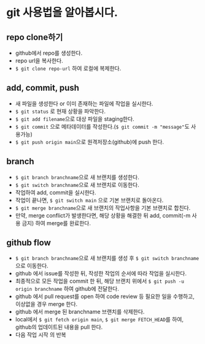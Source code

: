 # git 사용법을 알아봅시다.

## repo clone하기

- github에서 repo를 생성한다.
- repo url을 복사한다.
- `$ git clone repo-url` 하여 로컬에 복제한다.

## add, commit, push

- 새 파일을 생성한다 or 이미 존재하는 파일에 작업을 실시한다.
- `$ git status` 로 현재 상황을 파악한다.
- `$ git add filename`으로 대상 파일을 staging한다.
- `$ git commit` 으로 메타데이터를 작성한다.(`$ git commit -m "message"`도 사용가능)
- `$ git push origin main`으로 원격저장소(github)에 push 한다.

## branch

- `$ git branch branchname`으로 새 브랜치를 생성한다.
- `$ git switch branchname`으로 새 브랜치로 이동한다.
- 작업하여 add, commit을 실시한다.
- 작업이 끝나면, `$ git switch main` 으로 기본 브랜치로 돌아온다.
- `$ git merge branchname`으로 새 브랜치의 작업사항을 기본 브랜치로 합친다.
- 만약, merge conflict가 발생한다면, 해당 상황을 해결한 뒤 add, commit(-m 사용 금지) 하여 merge를 완료한다.

## github flow

- `$ git branch branchname`으로 새 브랜치를 생성 후 `$ git switch branchname` 으로 이동한다.
- github 에서 issue를 작성한 뒤, 작성한 작업의 순서에 따라 작업을 실시한다.
- 최종적으로 모든 작업을 commit 한 뒤, 해당 브랜치 위에서 `$ git push -u origin branchname` 하여 github에 전달한다.
- github 에서 pull request를 open 하여 code review 등 필요한 일을 수행하고, 이상없을 경우 merge 한다.
- github 에서 merge 된 branchname 브랜치를 삭제한다.
- local에서 `$ git fetch origin main`, `$ git merge FETCH_HEAD`를 하여, github의 업데이트된 내용을 pull 한다.
- 다음 작업 시작 의 반복
